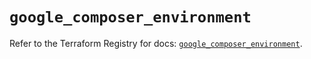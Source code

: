 # `google_composer_environment`

Refer to the Terraform Registry for docs: [`google_composer_environment`](https://registry.terraform.io/providers/hashicorp/google/6.32.0/docs/resources/composer_environment).
